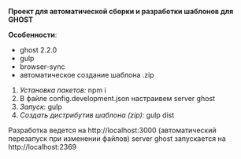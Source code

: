**Проект для автоматической сборки и разработки шаблонов для GHOST**

**Особенности**:

* ghost 2.2.0
* gulp
* browser-sync
* автоматическое создание шаблона .zip

1.  _Установка пакетов:_
    npm i
2.  В файле config.development.json настраивем server ghost
3.  _Запуск:_
    gulp
4.  _Создать дистрибутив шаблона (zip):_
    gulp dist

Разработка ведется на http://localhost:3000 (автоматический перезапуск при изменении файлов)
server ghost запускается на http://localhost:2369
